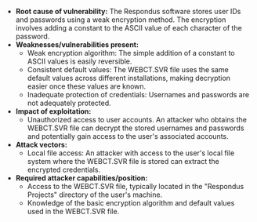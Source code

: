- **Root cause of vulnerability:** The Respondus software stores user IDs and passwords using a weak encryption method. The encryption involves adding a constant to the ASCII value of each character of the password.
- **Weaknesses/vulnerabilities present:**
    - Weak encryption algorithm: The simple addition of a constant to ASCII values is easily reversible.
    - Consistent default values: The WEBCT.SVR file uses the same default values across different installations, making decryption easier once these values are known.
    - Inadequate protection of credentials: Usernames and passwords are not adequately protected.
- **Impact of exploitation:**
    - Unauthorized access to user accounts. An attacker who obtains the WEBCT.SVR file can decrypt the stored usernames and passwords and potentially gain access to the user's associated accounts.
- **Attack vectors:**
    - Local file access: An attacker with access to the user's local file system where the WEBCT.SVR file is stored can extract the encrypted credentials.
- **Required attacker capabilities/position:**
    - Access to the WEBCT.SVR file, typically located in the "Respondus Projects" directory of the user's machine.
    - Knowledge of the basic encryption algorithm and default values used in the WEBCT.SVR file.